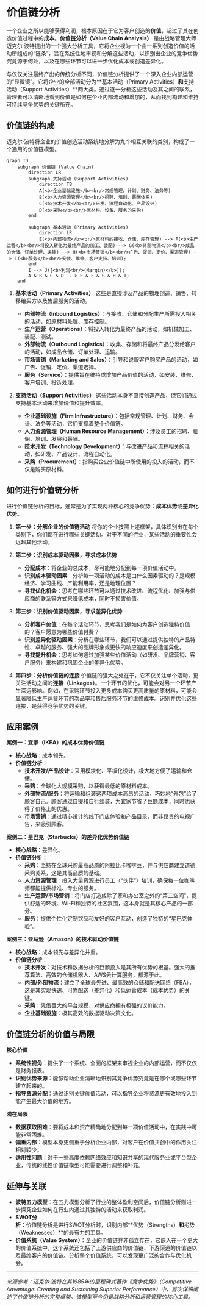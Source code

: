 # 价值链分析

一个企业之所以能够获得利润，根本原因在于它为客户创造的**价值**，超过了其在创造价值过程中的**成本**。**价值链分析（Value Chain Analysis）** 是由战略管理大师迈克尔·波特提出的一个强大分析工具，它将企业视为一个由一系列创造价值的活动所组成的“链条”，旨在系统性地审视和分解这些活动，以识别出企业的竞争优势究竟源于何处，以及在哪些环节可以进一步优化成本或创造差异化。

与仅仅关注最终产出的传统分析不同，价值链分析提供了一个深入企业内部运营的“显微镜”。它将企业的全部活动分为**基本活动（Primary Activities）**和**支持活动（Support Activities）**两大类。通过逐一分析这些活动及其之间的联系，管理者可以清晰地看到价值是如何在企业内部流动和增加的，从而找到构建和维持可持续竞争优势的关键所在。

## 价值链的构成

迈克尔·波特将企业的价值创造活动系统地分解为九个相互关联的类别，构成了一个通用的价值链模型。

```mermaid
graph TD
    subgraph 价值链 (Value Chain)
        direction LR
        subgraph 支持活动 (Support Activities)
            direction TB
            A(<b>企业基础设施</b><br/>常规管理、计划、财务、法务等)
            B(<b>人力资源管理</b><br/>招聘、培训、薪酬体系)
            C(<b>技术开发</b><br/>研发、流程自动化、产品设计)
            D(<b>采购</b><br/>原材料、设备、服务的采购)
        end

        subgraph 基本活动 (Primary Activities)
            direction LR
            E(<b>内部物流</b><br/>原材料的接收、仓储、库存管理) --> F(<b>生产运营</b><br/>将投入转化为最终产品的加工、装配) --> G(<b>外部物流</b><br/>成品的仓储、订单处理、运输) --> H(<b>市场营销</b><br/>广告、促销、定价、渠道管理) --> I(<b>服务</b><br/>安装、维修、客户支持、培训);
        end
        I --> J([<b>利润<br/>(Margin)</b>]);
        A & B & C & D -.-> E & F & G & H & I;
    end
```

1.  **基本活动（Primary Activities）**
    这些是直接涉及产品的物理创造、销售、转移给买方以及售后服务的活动。
    *   **内部物流（Inbound Logistics）**：与接收、仓储和分配生产所需投入相关的活动，如原材料处理、库存控制。
    *   **生产运营（Operations）**：将投入转化为最终产品的活动，如机械加工、装配、测试。
    *   **外部物流（Outbound Logistics）**：收集、存储和将最终产品分发给客户的活动，如成品仓储、订单处理、运输。
    *   **市场营销（Marketing and Sales）**：引导和说服客户购买产品的活动，如广告、促销、定价、渠道选择。
    *   **服务（Service）**：提供旨在维持或增加产品价值的活动，如安装、维修、客户培训、投诉处理。

2.  **支持活动（Support Activities）**
    这些活动本身不直接创造产品，但它们通过支持基本活动来增加价值和提升效率。
    *   **企业基础设施（Firm Infrastructure）**：包括常规管理、计划、财务、会计、法务等活动，它们支撑着整个价值链。
    *   **人力资源管理（Human Resource Management）**：涉及员工的招聘、雇佣、培训、发展和薪酬。
    *   **技术开发（Technology Development）**：与改进产品和流程相关的活动，如研发、产品设计、流程自动化。
    *   **采购（Procurement）**：指购买企业价值链中所使用的投入的活动，而不仅是购买原材料。

## 如何进行价值链分析

进行价值链分析的目标，通常是为了实现两种核心的竞争优势：**成本优势**或**差异化优势**。

1.  **第一步：分解企业的价值链活动**
    将你的企业按照上述框架，具体识别出在每个类别下，你们都在进行哪些关键活动。对于不同的行业，某些活动的重要性会远超其他活动。

2.  **第二步：识别成本驱动因素，寻求成本优势**
    *   **分配成本**：将企业的总成本，尽可能地分配到每一项价值活动中。
    *   **识别成本驱动因素**：分析每一项活动的成本是由什么因素驱动的？是规模经济、学习曲线、产能利用率，还是地理位置？
    *   **寻找优化机会**：思考在哪些环节可以通过技术改进、流程优化、加强与供应商的联系等方式来降低成本，同时不损害价值。

3.  **第三步：识别价值驱动因素，寻求差异化优势**
    *   **分析客户价值**：在每个活动环节，思考我们是如何为客户创造独特价值的？客户愿意为哪些价值付费？
    *   **识别差异化驱动因素**：分析在哪些环节，我们可以通过提供独特的产品特性、卓越的服务、强大的品牌形象或更快的响应速度来创造差异化。
    *   **寻找提升机会**：思考如何通过加强某些价值活动（如研发、品牌营销、客户服务）来构建和巩固企业的差异化优势。

4.  **第四步：分析价值链的连接**
    价值链的强大之处在于，它不仅关注单个活动，更关注活动之间的**连接（Linkages）**。一个环节的优化，可能会对另一个环节产生深远影响。例如，在采购环节投入更多成本购买更高质量的原材料，可能会显著降低生产运营环节的次品率和售后服务环节的维修成本。识别并优化这些连接，是获得竞争优势的关键。

## 应用案例

**案例一：宜家（IKEA）的成本优势价值链**
*   **核心战略**：成本领先。
*   **价值链分析**：
    *   **技术开发/产品设计**：采用模块化、平板化设计，极大地方便了运输和仓储。
    *   **采购**：全球化大规模采购，以获得最低的原材料成本。
    *   **外部物流/服务**：将运输和组装这两项成本高昂的活动，巧妙地“外包”给了顾客自己。顾客通过自提和自行组装，为宜家节省了巨额成本，同时也获得了价格上的优惠。
    *   **市场营销**：通过精心设计的线下门店体验和产品目录，而非昂贵的电视广告，来吸引顾客。

**案例二：星巴克（Starbucks）的差异化优势价值链**
*   **核心战略**：差异化。
*   **价值链分析**：
    *   **采购**：坚持在全球采购最高品质的阿拉比卡咖啡豆，并与供应商建立道德采购关系，这是其高品质的基础。
    *   **人力资源管理**：投入大量资源进行员工（“伙伴”）培训，确保每一位咖啡师都能提供标准、专业的服务。
    *   **生产运营/市场营销**：将门店打造成除了家和办公室之外的“第三空间”，提供舒适的环境、Wi-Fi和独特的社区氛围，这本身就是其核心产品的一部分。
    *   **服务**：提供个性化定制饮品和友好的客户互动，创造了独特的“星巴克体验”。

**案例三：亚马逊（Amazon）的技术驱动价值链**
*   **核心战略**：成本领先与差异化并重。
*   **价值链分析**：
    *   **技术开发**：对技术和数据分析的巨额投入是其所有优势的根基。强大的推荐算法、高效的仓储机器人、AWS云计算服务，都源于此。
    *   **内部/外部物流**：建立了全球最先进、最高效的仓储和配送网络（FBA），这是其实现快速、可靠配送（差异化）和低运营成本（成本优势）的关键。
    *   **采购**：凭借巨大的平台规模，对供应商拥有极强的议价能力。
    *   **企业基础设施**：极其高效的数据驱动决策文化。

## 价值链分析的价值与局限

**核心价值**
*   **系统性视角**：提供了一个系统、全面的框架来审视企业的内部运营，而不仅仅是财务报表。
*   **识别优势来源**：能够帮助企业清晰地识别其竞争优势究竟是在哪个或哪些环节建立起来的。
*   **指导资源分配**：通过识别关键价值活动，可以指导企业将资源更有效地投入到能产生最大价值的地方。

**潜在局限**
*   **数据获取困难**：要将成本和资产精确地分配到每一项价值活动中，在实践中可能非常困难。
*   **偏重内部**：模型本身更侧重于分析企业内部，对客户在价值共创中的作用关注相对较少。
*   **适用性问题**：对于一些高度依赖网络效应和知识共享的现代服务业或平台型企业，传统的线性价值链模型可能需要进行调整和补充。

## 延伸与关联

*   **波特五力模型**：在五力模型分析了行业的整体盈利空间后，价值链分析则进一步探究企业如何在行业内通过其独特的活动来获取利润。
*   **SWOT分析**：价值链分析是进行SWOT分析时，识别内部**优势（Strengths）**和**劣势（Weaknesses）**的最有力的工具。
*   **价值系统（Value System）**：企业的价值链并非孤立存在，它嵌入在一个更大的价值系统中，这个系统还包括了上游供应商的价值链、下游渠道的价值链以及最终客户的价值链。分析整个价值系统，可以发现更广泛的合作与优化机会。

---
*来源参考：迈克尔·波特在其1985年的里程碑式著作《竞争优势》（Competitive Advantage: Creating and Sustaining Superior Performance）中，首次详细阐述了价值链分析的完整框架。该模型至今仍是战略分析和运营管理的核心工具。*
